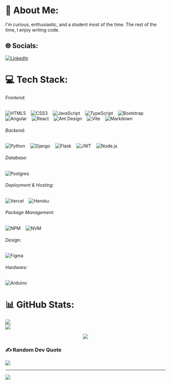 # 💫 About Me:

I'm curious, enthusiastic, and a student most of the time. The rest of the time, I enjoy writing code.

## 🌐 Socials:

[![LinkedIn](https://img.shields.io/badge/LinkedIn-%230077B5.svg?logo=linkedin&logoColor=white)](https://www.linkedin.com/in/samuel-muriuki-/)

# 💻 Tech Stack:

###### Frontend:

![HTML5](https://img.shields.io/badge/html5-%23E34F26.svg?style=for-the-badge&logo=html5&logoColor=white) &nbsp;&nbsp; ![CSS3](https://img.shields.io/badge/css3-%231572B6.svg?style=for-the-badge&logo=css3&logoColor=white) &nbsp;&nbsp; ![JavaScript](https://img.shields.io/badge/javascript-%23323330.svg?style=for-the-badge&logo=javascript&logoColor=%23F7DF1E) &nbsp;&nbsp; ![TypeScript](https://img.shields.io/badge/typescript-%23007ACC.svg?style=for-the-badge&logo=typescript&logoColor=white) &nbsp;&nbsp; ![Bootstrap](https://img.shields.io/badge/bootstrap-%238511FA.svg?style=for-the-badge&logo=bootstrap&logoColor=white) &nbsp;&nbsp; ![Angular](https://img.shields.io/badge/angular-%23DD0031.svg?style=for-the-badge&logo=angular&logoColor=white) &nbsp;&nbsp; ![React](https://img.shields.io/badge/react-%2320232a.svg?style=for-the-badge&logo=react&logoColor=%2361DAFB) &nbsp;&nbsp; ![Ant Design](https://img.shields.io/badge/-AntDesign-%230170FE?style=for-the-badge&logo=ant-design&logoColor=white) &nbsp;&nbsp; ![Vite](https://img.shields.io/badge/vite-%23646CFF.svg?style=for-the-badge&logo=vite&logoColor=white) &nbsp;&nbsp; ![Markdown](https://img.shields.io/badge/markdown-%23000000.svg?style=for-the-badge&logo=markdown&logoColor=white)

###### Backend:

![Python](https://img.shields.io/badge/python-3670A0?style=for-the-badge&logo=python&logoColor=ffdd54) &nbsp;&nbsp; ![Django](https://img.shields.io/badge/django-%23092E20.svg?style=for-the-badge&logo=django&logoColor=white) &nbsp;&nbsp; ![Flask](https://img.shields.io/badge/flask-%23000.svg?style=for-the-badge&logo=flask&logoColor=white) &nbsp;&nbsp; ![JWT](https://img.shields.io/badge/JWT-black?style=for-the-badge&logo=JSON%20web%20tokens) &nbsp;&nbsp; ![Node.js](https://img.shields.io/badge/node.js-6DA55F?style=for-the-badge&logo=node.js&logoColor=white)

###### Database:

![Postgres](https://img.shields.io/badge/postgres-%23316192.svg?style=for-the-badge&logo=postgresql&logoColor=white)

###### Deployment & Hosting:

![Vercel](https://img.shields.io/badge/vercel-%23000000.svg?style=for-the-badge&logo=vercel&logoColor=white) &nbsp;&nbsp; ![Heroku](https://img.shields.io/badge/heroku-%23430098.svg?style=for-the-badge&logo=heroku&logoColor=white)

###### Package Management:

![NPM](https://img.shields.io/badge/NPM-%23CB3837.svg?style=for-the-badge&logo=npm&logoColor=white) &nbsp;&nbsp; ![NVM](https://img.shields.io/badge/NVM-%2300ACD7.svg?style=for-the-badge&logo=npm&logoColor=white)

###### Design:

![Figma](https://img.shields.io/badge/figma-%23F24E1E.svg?style=for-the-badge&logo=figma&logoColor=white)

###### Hardware:

![Arduino](https://img.shields.io/badge/-Arduino-00979D?style=for-the-badge&logo=Arduino&logoColor=white)

# 📊 GitHub Stats:

![](https://github-readme-stats.vercel.app/api?username=Samuel-Muriuki&theme=blue-green&hide_border=false&include_all_commits=false&count_private=false)<br/>
![](https://github-readme-streak-stats.herokuapp.com/?user=Samuel-Muriuki&theme=blue-green&hide_border=false)<br/>

<p align="center"> 
  <img src="https://github-readme-stats.vercel.app/api/top-langs/?username=Samuel-Muriuki&count_private=true&theme=tokyonight&line_height=52">
</p>

### ✍️ Random Dev Quote

![](https://quotes-github-readme.vercel.app/api?type=horizontal&theme=gruvbox)

---

[![](https://visitcount.itsvg.in/api?id=Samuel-Muriuki&icon=6&color=0)](https://visitcount.itsvg.in)
